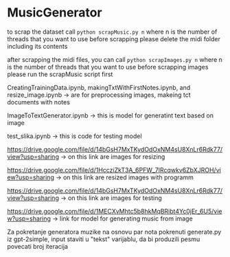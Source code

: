 # MusicGenerator

to scrap the dataset call
`python scrapMusic.py n`
where n is the number of threads that you want to use
before scrapping please delete the midi folder including its contents

after scrapping the midi files, you can call
`python scrapImages.py n`
where n is the number of threads that you want to use
before scrapping images please run the scrapMusic script first

CreatingTrainingData.ipynb, makingTxtWithFirstNotes.ipynb, and resize_image.ipynb -> are for preprocessing images, makeing tct documents with notes 

ImageToTextGenerator.ipynb -> this is model for generatint text based on image 

test_slika.ipynb  -> this is code for testing model 

https://drive.google.com/file/d/14bGsH7MxTKydOdOxNM4sU8XnLr6Rdk77/view?usp=sharing -> on this link are images for resizing

https://drive.google.com/file/d/1HccziZkT3A_6PFW_7lRcqwkv6ZbXJROH/view?usp=sharing -> on this link are resized images with programm

https://drive.google.com/file/d/14bGsH7MxTKydOdOxNM4sU8XnLr6Rdk77/view?usp=sharing -> on this link are images for testing

https://drive.google.com/file/d/1MECXvMhtc5b8hkMqBRibt4Yc0jEr_6U5/view?usp=sharing -> link for model for generating music from image

Za pokretanje generatora muzike na osnovu par nota pokrenuti generate.py iz gpt-2simple, input staviti u "tekst" varijablu, da bi produzili pesmu povecati broj iteracija
